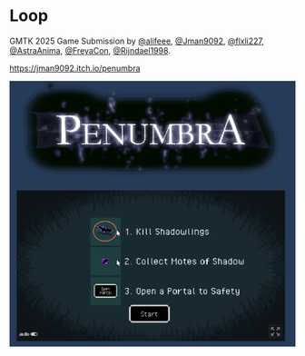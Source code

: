 # Loop

GMTK 2025 Game Submission by [@alifeee](https://github.com/alifeee]), [@Jman9092](https://github.com/Jman9092), [@flxli227](https://github.com/flxli227), [@AstraAnima](https://github.com/AstraAnima), [@FreyaCon](https://github.com/FreyaCon), [@Rijndael1998](https://github.com/Rijndael1998).

https://jman9092.itch.io/penumbra

![screenshot of game page](./game.png)
